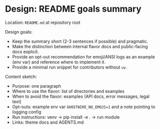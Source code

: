 <!-- OPENSPEC:START -->
# Design: README goals summary

Location: `README.md` at repository root

Design goals:

- Keep the summary short (2-3 sentences if possible) and pragmatic.
- Make the distinction between internal flavor docs and public-facing docs explicit.
- Provide an opt-out recommendation for emoji/ANSI logs as an example (env var) and reference where to implement it.
- Provide a minimal run snippet for contributors without `uv`.

Content sketch:

- Purpose: one paragraph
- Where to use the flavor: list of directories and examples
- When to avoid the flavor: examples (API docs, error messages, legal text)
- Opt-outs: example env var `GHOSTWIRE_NO_EMOJI=1` and a note pointing to logging config
- Run instructions: venv -> pip install -e . -> run module
- Links: theme docs and AGENTS.md

<!-- OPENSPEC:END -->